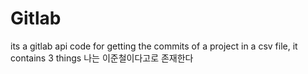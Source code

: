 # Gitlab
its a gitlab api code for getting the commits of a project in a csv file, it contains 3 things 
나는 이준철이다고로 존재한다
